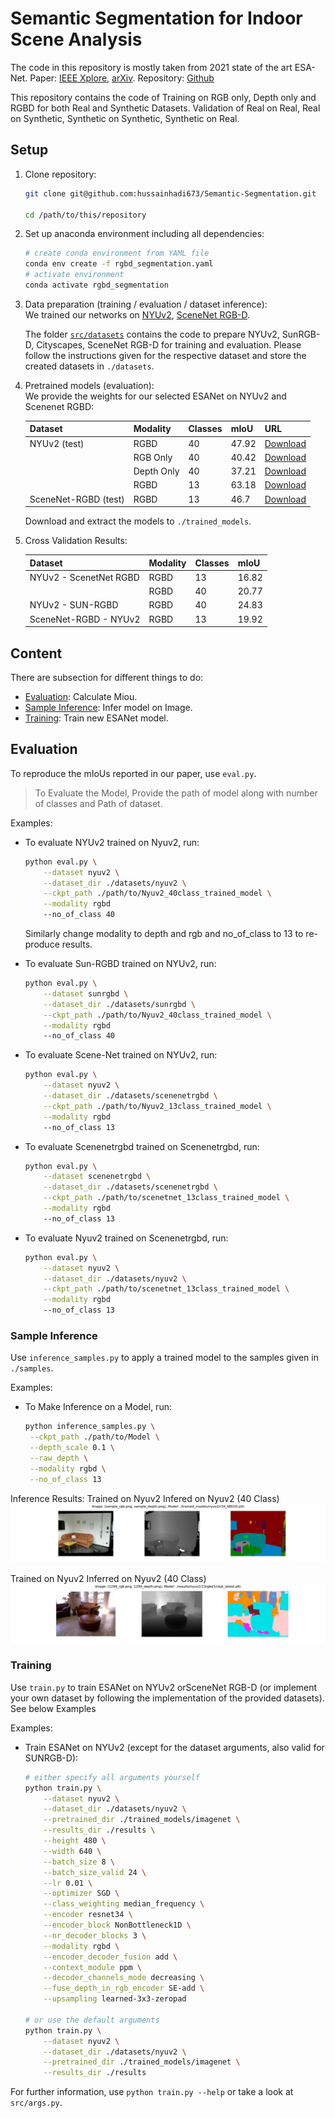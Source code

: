 # Semantic Segmentation for Indoor Scene Analysis

The code in this repository is mostly taken from 2021 state of the art ESA-Net.
Paper: [IEEE Xplore](https://ieeexplore.ieee.org/document/9561675),  [arXiv](https://arxiv.org/pdf/2011.06961.pdf).
Repository: [Github](https://github.com/TUI-NICR/ESANet.git)

This repository contains the code of 
Training on RGB only, Depth only and RGBD for both Real and Synthetic Datasets.
Validation of Real on Real, Real on Synthetic, Synthetic on Synthetic, Synthetic on Real.

## Setup

1. Clone repository:
    ```bash
    git clone git@github.com:hussainhadi673/Semantic-Segmentation.git
   
    cd /path/to/this/repository
    ```

2. Set up anaconda environment including all dependencies:
    ```bash
    # create conda environment from YAML file
    conda env create -f rgbd_segmentation.yaml
    # activate environment
    conda activate rgbd_segmentation
    ```

3. Data preparation (training / evaluation / dataset inference):  
    We trained our networks on 
    [NYUv2](https://cs.nyu.edu/~silberman/datasets/nyu_depth_v2.html), 
    [SceneNet RGB-D](https://robotvault.bitbucket.io/scenenet-rgbd.html). 

    The folder [`src/datasets`](src/datasets) contains the code to prepare
    NYUv2, SunRGB-D, Cityscapes, SceneNet RGB-D for training and evaluation. 
    Please follow the instructions given for the respective dataset and store 
    the created datasets in `./datasets`.

4. Pretrained models (evaluation):  
   We provide the weights for our selected ESANet on NYUv2 and Scenenet RGBD:
   
   | Dataset                       | Modality         |Classes| mIoU  | URL  |
   |-------------------------------|------------------|-------|-------|------|
   | NYUv2 (test)                  | RGBD             |  40   | 47.92 | [Download](https://drive.google.com/file/d/1-ZpOQEbuqeEuBpoOCQ8StP2iUxPQ2wKo/view?usp=share_link) |
   |    	         	   | RGB Only	      |	 40   | 40.42 | [Download](https://drive.google.com/file/d/1-CQlRMhTbTgdIGEFQb8sKwcbmz2urnfi/view?usp=share_link) |
   | 		                   | Depth Only       |  40   | 37.21 | [Download](https://drive.google.com/file/d/1-QymKrTfohhK-jaWN_i80SKY3OkUZZfZ/view?usp=share_link) |
   | 		                   | RGBD             |  13   | 63.18 | [Download](https://drive.google.com/file/d/10DFvJmJ6B9Cq1UdOGAZYG-kEkbVWWxSh/view?usp=share_link) |                                       |
   | SceneNet-RGBD (test)          | RGBD	      |  13   | 46.7  | [Download](https://drive.google.com/file/d/1-vk5KxMv3lhguqxTZktGlV3L9PGWgg1d/view?usp=share_link) |


   Download and extract the models to `./trained_models`.

5. Cross Validation Results:

   | Dataset                       | Modality         |Classes| mIoU  | 
   |-------------------------------|------------------|-------|-------|
   | NYUv2 - ScenetNet RGBD        | RGBD             |  13   | 16.82 | 
   |    	         	   | RGBD	      |	 40   | 20.77 | 
   | NYUv2 - SUN-RGBD		   | RGBD             |  40   | 24.83 | 
   | SceneNet-RGBD - NYUv2         | RGBD             |  13   | 19.92 |  

## Content
There are subsection for different things to do:
- [Evaluation](#evaluation): Calculate Miou.
- [Sample Inference](#sample-inference): Infer model on Image.
- [Training](#training): Train new ESANet model.

## Evaluation
To reproduce the mIoUs reported in our paper, use `eval.py`.

> To Evaluate the Model, Provide the path of model along with number of classes and Path of dataset.  

Examples: 
- To evaluate NYUv2 trained on Nyuv2, run:
    ```bash
    python eval.py \
        --dataset nyuv2 \
        --dataset_dir ./datasets/nyuv2 \
        --ckpt_path ./path/to/Nyuv2_40class_trained_model \
        --modality rgbd
        --no_of_class 40
    ```
    Similarly change modality to depth and rgb and no_of_class to 13 to re-produce results.

- To evaluate Sun-RGBD trained on NYUv2, run:
    ```bash
    python eval.py \
        --dataset sunrgbd \
        --dataset_dir ./datasets/sunrgbd \
        --ckpt_path ./path/to/Nyuv2_40class_trained_model \
        --modality rgbd
        --no_of_class 40
    ```
- To evaluate Scene-Net trained on NYUv2, run:
    ```bash
    python eval.py \
        --dataset nyuv2 \
        --dataset_dir ./datasets/scenenetrgbd \
        --ckpt_path ./path/to/Nyuv2_13class_trained_model \
        --modality rgbd
        --no_of_class 13
    ```

- To evaluate Scenenetrgbd trained on Scenenetrgbd, run:
    ```bash
    python eval.py \
        --dataset scenenetrgbd \
        --dataset_dir ./datasets/scenenetrgbd \
        --ckpt_path ./path/to/scenetnet_13class_trained_model \
        --modality rgbd
        --no_of_class 13
    ```

- To evaluate Nyuv2 trained on Scenenetrgbd, run:
    ```bash
    python eval.py \
        --dataset nyuv2 \
        --dataset_dir ./datasets/nyuv2 \
        --ckpt_path ./path/to/scenetnet_13class_trained_model \
        --modality rgbd
        --no_of_class 13
    ```

### Sample Inference
Use `inference_samples.py` to apply a trained model to the samples given in 
`./samples`.


Examples: 
- To Make Inference on a Model, run:
    ```bash
    python inference_samples.py \
     --ckpt_path ./path/to/Model \
     --depth_scale 0.1 \
     --raw_depth \
     --modality rgbd \
     --no_of_class 13
    ```
Inference Results:
 Trained on Nyuv2 Infered on Nyuv2 (40 Class)
![img](samples/result_nyuv2-nyuv2(40).jpg)

 Trained on Nyuv2 Inferred on Nyuv2 (40 Class)
![img](samples/result_nyuv2-nyuv2(13).jpg)

### Training
Use `train.py` to train ESANet on NYUv2 orSceneNet RGB-D
(or implement your own dataset by following the implementation of the provided 
datasets). See below Examples

Examples: 
- Train ESANet on NYUv2 (except for the dataset arguments, also 
valid for SUNRGB-D):
    ```bash
    # either specify all arguments yourself
    python train.py \
        --dataset nyuv2 \
        --dataset_dir ./datasets/nyuv2 \
        --pretrained_dir ./trained_models/imagenet \
        --results_dir ./results \
        --height 480 \
        --width 640 \
        --batch_size 8 \
        --batch_size_valid 24 \
        --lr 0.01 \
        --optimizer SGD \
        --class_weighting median_frequency \
        --encoder resnet34 \
        --encoder_block NonBottleneck1D \
        --nr_decoder_blocks 3 \
        --modality rgbd \
        --encoder_decoder_fusion add \
        --context_module ppm \
        --decoder_channels_mode decreasing \
        --fuse_depth_in_rgb_encoder SE-add \
        --upsampling learned-3x3-zeropad
    
    # or use the default arguments
    python train.py \
        --dataset nyuv2 \
        --dataset_dir ./datasets/nyuv2 \
        --pretrained_dir ./trained_models/imagenet \
        --results_dir ./results
    ```

For further information, use `python train.py --help` or take a look at 
`src/args.py`.


